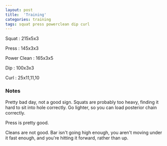 ```yaml
---
layout: post
title:  'Training'
categories: training
tags: squat press powerclean dip curl
---
```


Squat       :   215x5x3

Press       :   145x3x3

Power Clean :   165x3x5

Dip         :   100x3x3

Curl        :   25x11,11,10

### Notes

Pretty bad day, not a good sign. Squats are probably too heavy, finding it hard to sit
into hole correctly. Go lighter, so you can load posterior chain correctly.

Press is pretty good.

Cleans are not good. Bar isn't going high enough, you aren't moving under it fast enough,
and you're hitting it forward, rather than up.
